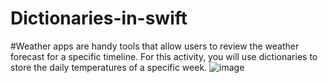 # Dictionaries-in-swift
#Weather apps are handy tools that allow users to review the weather forecast for a specific timeline. For this activity, you will use dictionaries to store the daily temperatures of a specific week. 
![image](https://github.com/hebaomar94/Dictionaries-in-swift/assets/97067717/a22700aa-1fbc-4528-af0a-7f04fb6911e8)

